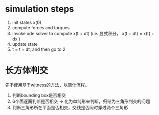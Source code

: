 # simulation steps

1. init states x(0)
2. compute forces and torques
3. invoke ode solver to compute x(t + dt) (i.e. 显式积分， x(t + dt) = x(t) + dx )
4. update state
5. t = t + dt, and then go to 2

# 长方体判交

先不使用基于witness的方法，以简化流程。

1. 判断bounding box是否相交
2. 6个面逐面判断是否相交 => 化为单纯形来判断，归结为三角形判交的问题
3. 判断三角形所在平面是否相交，交线是否同时穿过两个三角形
